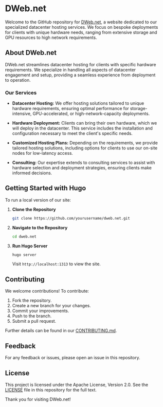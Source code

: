 # DWeb.net

Welcome to the GitHub repository for [DWeb.net](https://dweb.net), a website dedicated to our specialized datacenter hosting services. We focus on bespoke deployments for clients with unique hardware needs, ranging from extensive storage and GPU resources to high network requirements.

## About DWeb.net

DWeb.net streamlines datacenter hosting for clients with specific hardware requirements. We specialize in handling all aspects of datacenter engagement and setup, providing a seamless experience from deployment to operation.

### Our Services

- **Datacenter Hosting:** We offer hosting solutions tailored to unique hardware requirements, ensuring optimal performance for storage-intensive, GPU-accelerated, or high-network-capacity deployments.

- **Hardware Deployment:** Clients can bring their own hardware, which we will deploy in the datacenter. This service includes the installation and configuration necessary to meet the client's specific needs.

- **Customized Hosting Plans:** Depending on the requirements, we provide tailored hosting solutions, including options for clients to use our on-site nodes for low-latency access.

- **Consulting:** Our expertise extends to consulting services to assist with hardware selection and deployment strategies, ensuring clients make informed decisions.

## Getting Started with Hugo

To run a local version of our site:

1. **Clone the Repository**

   ```bash
   git clone https://github.com/yourusername/dweb.net.git
   ```

2. **Navigate to the Repository**

   ```bash
   cd dweb.net
   ```

3. **Run Hugo Server**

   ```bash
   hugo server
   ```

   Visit `http://localhost:1313` to view the site.

## Contributing

We welcome contributions! To contribute:

1. Fork the repository.
2. Create a new branch for your changes.
3. Commit your improvements.
4. Push to the branch.
5. Submit a pull request.

Further details can be found in our [CONTRIBUTING.md](CONTRIBUTING.md).

## Feedback

For any feedback or issues, please open an issue in this repository.

## License

This project is licensed under the Apache License, Version 2.0. See the [LICENSE](LICENSE) file in this repository for the full text.

Thank you for visiting DWeb.net!
